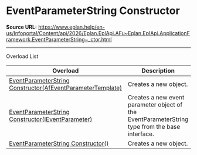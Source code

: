 # EventParameterString Constructor

**Source URL:** https://www.eplan.help/en-us/Infoportal/Content/api/2026/Eplan.EplApi.AFu~Eplan.EplApi.ApplicationFramework.EventParameterString~_ctor.html

---

Overload List

| Overload | Description |
| --- | --- |
| [EventParameterString Constructor(AfEventParameterTemplate)](Eplan.EplApi.AFu~Eplan.EplApi.ApplicationFramework.EventParameterString~_ctor(AfEventParameterTemplate).html) | Creates a new object. |
| [EventParameterString Constructor(IEventParameter)](Eplan.EplApi.AFu~Eplan.EplApi.ApplicationFramework.EventParameterString~_ctor(IEventParameter).html) | Creates a new event parameter object of the EventParameterString type from the base interface. |
| [EventParameterString Constructor()](Eplan.EplApi.AFu~Eplan.EplApi.ApplicationFramework.EventParameterString~_ctor().html) | Creates a new object. |
